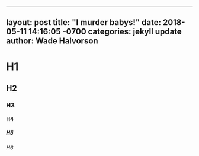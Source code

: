 ------
layout: post
title:  "I murder babys!"
date:   2018-05-11 14:16:05 -0700
categories: jekyll update
author: Wade Halvorson
---


# H1
## H2
### H3
#### H4
##### H5
###### H6
